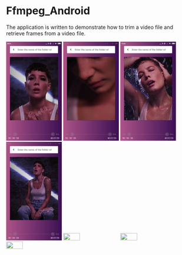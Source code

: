 # Ffmpeg_Android
The application is written to demonstrate how to trim a video file and retrieve frames from a video file.

<img src="https://github.com/dmitriykotov333/Ffmpeg_Android/blob/master/pr1.png" width="30%" height="40%">
<img src="https://github.com/dmitriykotov333/Ffmpeg_Android/blob/master/pr2.png" width="30%" height="40%">
<img src="https://github.com/dmitriykotov333/Ffmpeg_Android/blob/master/pr3.png" width="30%" height="40%">
<img src="https://github.com/dmitriykotov333/Ffmpeg_Android/blob/master/pr4.png" width="30%" height="40%">

<img src="https://github.com/dmitriykotov333/Ffmpeg_Android/blob/master/preview.gif" width="30%" height="30%">
<img src="https://github.com/dmitriykotov333/Ffmpeg_Android/blob/master/preview1.gif" width="30%" height="30%">
<img src="https://github.com/dmitriykotov333/Ffmpeg_Android/blob/master/preview2.gif" width="30%" height="30%">
